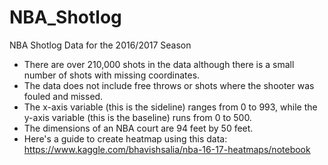 # NBA_Shotlog
NBA Shotlog Data for the 2016/2017 Season

- There are over 210,000 shots in the data although there is a small number of shots with missing coordinates. 
- The data does not include free throws or shots where the shooter was fouled and missed.
- The x-axis variable (this is the sideline) ranges from 0 to 993, while the y-axis variable (this is the baseline) runs from 0 to 500.
- The dimensions of an NBA court are 94 feet by 50 feet. 
- Here's a guide to create heatmap using this data: https://www.kaggle.com/bhavishsalia/nba-16-17-heatmaps/notebook
